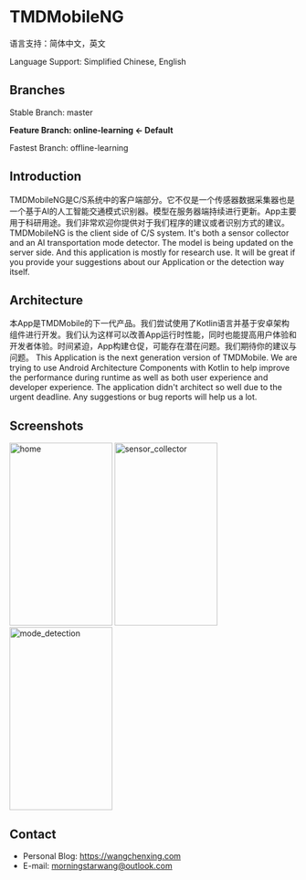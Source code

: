 # TMDMobileNG
语言支持：简体中文，英文

Language Support: Simplified Chinese, English
## Branches
Stable Branch: master

**Feature Branch: online-learning <- Default**

Fastest Branch: offline-learning

## Introduction
TMDMobileNG是C/S系统中的客户端部分。它不仅是一个传感器数据采集器也是一个基于AI的人工智能交通模式识别器。模型在服务器端持续进行更新。App主要用于科研用途。我们非常欢迎你提供对于我们程序的建议或者识别方式的建议。
TMDMobileNG is the client side of C/S system. It's both a sensor collector and an AI transportation mode detector. The model is being updated on the server side. And this application is mostly for research use. It will be great if you provide your suggestions about our Application or the detection way itself.
## Architecture
本App是TMDMobile的下一代产品。我们尝试使用了Kotlin语言并基于安卓架构组件进行开发。我们认为这样可以改善App运行时性能，同时也能提高用户体验和开发者体验。时间紧迫，App构建仓促，可能存在潜在问题。我们期待你的建议与问题。
This Application is the next generation version of TMDMobile. We are trying to use Android Architecture Components with Kotlin to help improve the performance during runtime as well as both user experience and developer experience. The application didn't architect so well due to the urgent deadline. Any suggestions or bug reports will help us a lot.
## Screenshots
<img src="https://res.cloudinary.com/do3aoy3xf/image/upload/v1542163768/github.com/morningstarwang/TMDMobileNG/screenshots/home.png" alt="home" width="180" height="320">  <img src="https://res.cloudinary.com/do3aoy3xf/image/upload/v1542163767/github.com/morningstarwang/TMDMobileNG/screenshots/sensor_collector.png" alt="sensor_collector" width="180" height="320">  <img src="https://res.cloudinary.com/do3aoy3xf/image/upload/v1542163768/github.com/morningstarwang/TMDMobileNG/screenshots/mode_detection.png" alt="mode_detection" width="180" height="320">
## Contact
- Personal Blog: https://wangchenxing.com
- E-mail: morningstarwang@outlook.com
